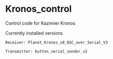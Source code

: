 # Kronos_control

Control code for Kazimier Kronos

Currently installed versions

    Receiver: Planet_Kronos_x8_OSC_over_Serial_V3

    Transmitter: button_serial_sender_v2

